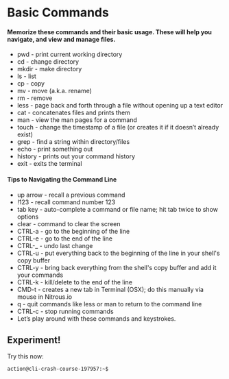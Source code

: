 # Basic Commands

#### Memorize these commands and their basic usage. These will help you navigate, and view and manage files.
- pwd - print current working directory
- cd - change directory
- mkdir - make directory
- ls - list
- cp - copy
- mv - move (a.k.a. rename)
- rm - remove
- less - page back and forth through a file without opening up a text editor
- cat - concatenates files and prints them
- man - view the man pages for a command
- touch - change the timestamp of a file (or creates it if it doesn’t already exist)
- grep - find a string within directory/files
- echo - print something out
- history - prints out your command history
- exit - exits the terminal

#### Tips to Navigating the Command Line
- up arrow - recall a previous command
- !123 - recall command number 123
- tab key - auto-complete a command or file name; hit tab twice to show options
- clear - command to clear the screen
- CTRL-a - go to the beginning of the line
- CTRL-e - go to the end of the line
- CTRL-_ - undo last change
- CTRL-u - put everything back to the beginning of the line in your shell's copy buffer
- CTRL-y - bring back everything from the shell's copy buffer and add it your commands
- CTRL-k - kill/delete to the end of the line
- CMD-t - creates a new tab in Terminal (OSX); do this manually via mouse in Nitrous.io
- q - quit commands like less or man to return to the command line
- CTRL-c - stop running commands
- Let’s play around with these commands and keystrokes.

## Experiment!

Try this now:
```
action@cli-crash-course-197957:~$
```
